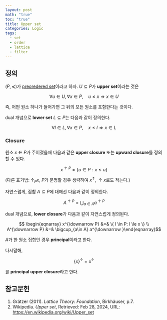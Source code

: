 ```yaml
---
layout: post
math: "true"
toc: "true"
title: Upper set
categories: Logic
tags:
  - set
  - order
  - lattice
  - filter
---
```

## 정의

${ (P,\preceq) }$가 [preoredered set](https://paraconsistent.github.io/logic/2024/02/15/preorder.html)이라고 하자. ${ U \subseteq P }$가 **upper set**이라는 것은

$$ \forall u \in U, \forall x \in P,\quad u \le x \Rightarrow x \in U $$

즉, 어떤 원소 하나가 들어가면 그 뒤의 모든 원소를 포함한다는 것이다.

dual 개념으로 **lower set** ${ L \subseteq P }$는 다음과 같이 정의한다.

$$ \forall l \in L,\forall x \in P,\quad x \le l \Rightarrow x \in L $$
### Closure

원소 ${ x \in P }$가 주어졌을때 다음과 같은 **upper closure** 또는 **upward closure**를 정의할 수 있다.

$$ x^{\uparrow P} = \{ u \in P: x \le u \} $$

(다른 표기법: ${ \uparrow_{P} x }$, ${ P }$가 분명할 경우 생략하여 ${ x^{\uparrow},\uparrow x }$로도 적는다.)

자연스럽게, 집합 ${ A \subseteq P }$에 대해선 다음과 같이 정의한다.

$$ A^{\uparrow P} = \bigcup_{a \in A} a^{\uparrow P} $$

dual 개념으로, **lower closure**가 다음과 같이 자연스럽게 정의된다.

$$ \begin{eqnarray} x^{\downarrow P} &=& \{ l \in P: l \le x \} \\ A^{\downarrow P} &=& \bigcup_{a\in A} a^{\downarrow }\end{eqnarray}$$

${ A }$가 한 원소 집합인 경우 **principal**이라고 한다.

다시말해,

$$ \{ x \}^{\uparrow} = x^{\uparrow } $$

를 **principal upper closure**라고 한다.

## 참고문헌

1. Grätzer (2011). *Lattice Theory: Foundation*, Birkhäuser, p.7.
1. Wikipedia. *Upper set*, Retrieved: Feb 28, 2024, URL: https://en.wikipedia.org/wiki/Upper_set